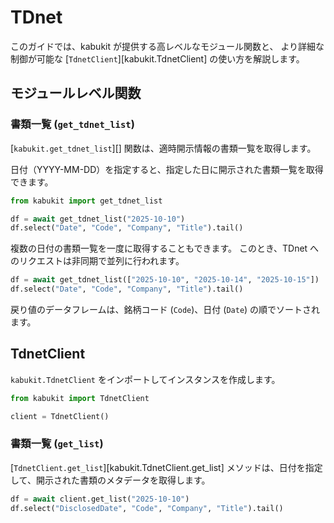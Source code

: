 # TDnet

このガイドでは、kabukit が提供する高レベルなモジュール関数と、
より詳細な制御が可能な [`TdnetClient`][kabukit.TdnetClient] の使い方を解説します。

## モジュールレベル関数

### 書類一覧 (`get_tdnet_list`)

[`kabukit.get_tdnet_list`][] 関数は、適時開示情報の書類一覧を取得します。

日付（YYYY-MM-DD）を指定すると、指定した日に開示された書類一覧を取得できます。

```python exec="1" source="material-block"
from kabukit import get_tdnet_list

df = await get_tdnet_list("2025-10-10")
df.select("Date", "Code", "Company", "Title").tail()
```

複数の日付の書類一覧を一度に取得することもできます。
このとき、TDnet へのリクエストは非同期で並列に行われます。

```python exec="1" source="material-block"
df = await get_tdnet_list(["2025-10-10", "2025-10-14", "2025-10-15"])
df.select("Date", "Code", "Company", "Title").tail()
```

戻り値のデータフレームは、銘柄コード (`Code`)、日付 (`Date`) の順でソートされます。

## TdnetClient

`kabukit.TdnetClient` をインポートしてインスタンスを作成します。

```python exec="1" source="1"
from kabukit import TdnetClient

client = TdnetClient()
```

### 書類一覧 (`get_list`)

[`TdnetClient.get_list`][kabukit.TdnetClient.get_list]
メソッドは、日付を指定して、開示された書類のメタデータを取得します。

```python exec="1" source="material-block"
df = await client.get_list("2025-10-10")
df.select("DisclosedDate", "Code", "Company", "Title").tail()
```
